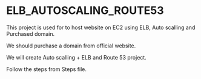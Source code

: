 # ELB_AUTOSCALING_ROUTE53

This project is used for to host website on EC2 using ELB, Auto scalling and Purchased domain.

We should purchase a domain from official website.

We will create Auto scalling + ELB and Route 53 project.

Follow the steps from Steps file.
